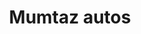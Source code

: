 ---
title: "Mumtaz autos"
url: /karachi/mumtaz-autos-near-m-a-jinnah-road-boharpir-karachi/
shop: motorcycle
---